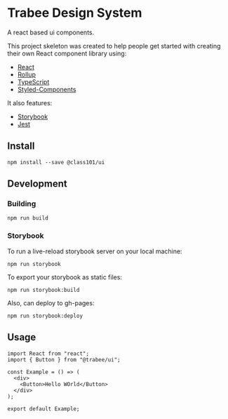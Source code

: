 # Trabee Design System

A react based ui components.

This project skeleton was created to help people get started with creating their own React component library using:

- [React](https://reactjs.org/)
- [Rollup](https://rollupjs.org/guide/en/)
- [TypeScript](https://www.typescriptlang.org/)
- [Styled-Components](https://styled-components.com/)

It also features:

- [Storybook](https://storybook.js.org/)
- [Jest](https://jestjs.io/)

## Install

```
npm install --save @class101/ui
```

## Development

### Building

```
npm run build
```

### Storybook

To run a live-reload storybook server on your local machine:

```
npm run storybook
```

To export your storybook as static files:

```
npm run storybook:build
```

Also, can deploy to gh-pages:

```
npm run storybook:deploy
```

## Usage

```tsx
import React from "react";
import { Button } from "@trabee/ui";

const Example = () => (
  <div>
    <Button>Hello WOrld</Button>
  </div>
);

export default Example;
```
